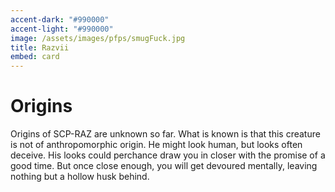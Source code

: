 ```yaml
---
accent-dark: "#990000"
accent-light: "#990000"
image: /assets/images/pfps/smugFuck.jpg
title: Razvii
embed: card
---
```


# Origins

Origins of SCP-RAZ are unknown so far. What is known is that this creature is not of anthropomorphic origin. He might look human, but looks often deceive. His looks could perchance draw you in closer with the promise of a good time. But once close enough, you will get devoured mentally, leaving nothing but a hollow husk behind.
